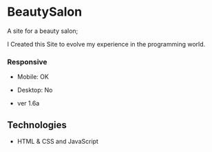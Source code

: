# BeautySalon

A site for a beauty salon;

I Created this Site to evolve my experience in the programming world.

### Responsive

- Mobile: OK
- Desktop: No

- ver 1.6a

## Technologies

- HTML & CSS and JavaScript
